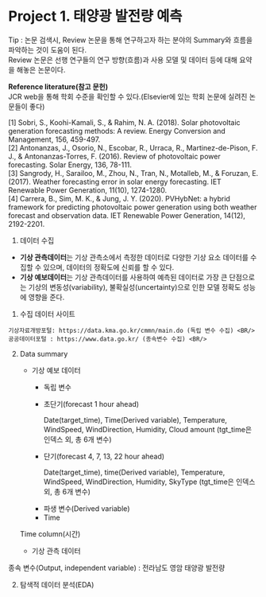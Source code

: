 # Project 1. 태양광 발전량 예측

Tip : 논문 검색시, Review 논문을 통해 연구하고자 하는 분야의 Summary와 흐름을 파악하는 것이 도움이 된다. <BR/>
      Review 논문은 선행 연구들의 연구 방향(흐름)과 사용 모델 및 데이터 등에 대해 요약을 해놓은 논문이다. <BR/>

**Reference literature(참고 문헌)** <BR/>
JCR web을 통해 학회 수준을 확인할 수 있다.(Elsevier에 있는 학회 논문에 실려진 논문들이 좋다) <BR/>

[1] Sobri, S., Koohi-Kamali, S., & Rahim, N. A. (2018). Solar photovoltaic generation forecasting methods: A review. Energy Conversion and Management, 156, 459-497. <BR/>
[2] Antonanzas, J., Osorio, N., Escobar, R., Urraca, R., Martinez-de-Pison, F. J., & Antonanzas-Torres, F. (2016). Review of photovoltaic power forecasting. Solar Energy, 136, 78-111. <BR/>
[3] Sangrody, H., Sarailoo, M., Zhou, N., Tran, N., Motalleb, M., & Foruzan, E. (2017). Weather forecasting error in solar energy forecasting. IET Renewable Power Generation, 11(10), 1274-1280. <BR/>
[4] Carrera, B., Sim, M. K., & Jung, J. Y. (2020). PVHybNet: a hybrid framework for predicting photovoltaic power generation using both weather forecast and observation data. IET Renewable Power Generation, 14(12), 2192-2201. <BR/>


1. 데이터 수집

  + **기상 관측데이터**는 기상 관측소에서 측정한 데이터로 다양한 기상 요소 데이터를 수집할 수 있으며, 데이터의 정확도에 신뢰를 할 수 있다.<BR/>
  + **기상 예보데이터**는 기상 관측데이터를 사용하여 예측된 데이터로 가장 큰 단점으로는 기상의 변동성(variability), 불확실성(uncertainty)으로 인한 모델 정확도 성능에 영향을 준다.<BR/>
  

  1) 수집 데이터 사이트
  
    기상자료개방포털: https://data.kma.go.kr/cmmn/main.do (독립 변수 수집) <BR/>
    공공데이터포털 : https://www.data.go.kr/ (종속변수 수집) <BR/>

  2) Data summary
  
      + 기상 예보 데이터 <BR/>
          
          + 독립 변수
          
          - 초단기(forecast 1 hour ahead) <BR/>

            Date(target_time), Time(Derived variable), Temperature, WindSpeed, WindDirection, Humidity, Cloud amount (tgt_time은 인덱스 외, 총 6개 변수) <BR/>

          - 단기(forecast 4, 7, 13, 22 hour ahead) <BR/>

            Date(target_time), time(Derived variable), Temperature, WindSpeed, WindDirection, Humidity, SkyType (tgt_time은 인덱스 외, 총 6개 변수) <BR/>

          + 파생 변수(Derived variable)  <BR/>
           
           - Time
           
      Time column(시간)

       + 기상 관측 데이터 <BR/>
  
  
 
  
  종속 변수(Output, independent variable) : 전라남도 영암 태양광 발전량


2. 탐색적 데이터 분석(EDA)
